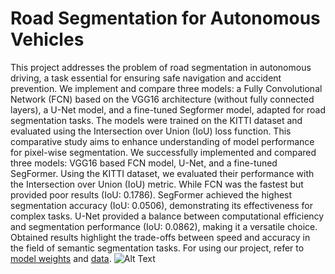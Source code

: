 # Road Segmentation for Autonomous Vehicles 

This project addresses the problem of road segmentation in autonomous driving, a task essential for ensuring safe navigation and accident prevention. We implement and compare three models: a Fully Convolutional Network (FCN) based on the VGG16 architecture (without fully connected layers), a U-Net model, and a fine-tuned Segformer model, adapted for road segmentation tasks. The models were trained on the KITTI dataset and evaluated using the Intersection over Union (IoU) loss function. This comparative study aims to enhance understanding of model performance for pixel-wise segmentation.  We successfully implemented and compared three models: VGG16 based FCN model, U-Net, and a fine-tuned SegFormer. Using the KITTI dataset, we evaluated their performance with the Intersection over Union (IoU) metric. While FCN was the fastest but provided poor results (IoU: 0.1786). SegFormer achieved the highest segmentation accuracy (IoU: 0.0506), demonstrating its effectiveness for complex tasks. U-Net provided a balance between computational efficiency and segmentation performance (IoU: 0.0862), making it a versatile choice. Obtained results highlight the trade-offs between speed and accuracy in the field of semantic segmentation tasks. For using our project, refer to [model weights](https://drive.google.com/file/d/1_PAsV98tOYtH7XZ-VRshg3DeuKxrnowx/view?usp=sharing) and [data](https://drive.google.com/file/d/16KeJF3IMW6-z3GM1DWbDKsgQ72SrT9n3/view?usp=sharing).
![Alt Text](./inference.gif)
